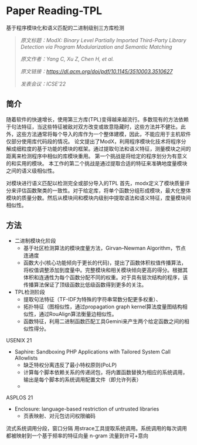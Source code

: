 # Paper Reading-TPL

基于程序模块化和语义匹配的二进制级别三方库检测
<!--more-->


> *原文标题：ModX: Binary Level Partially Imported Third-Party Library Detection via Program Modularization and Semantic Matching*
>
> *原文作者：Yang C, Xu Z, Chen H, et al.*
>
> *原文链接：https://dl.acm.org/doi/pdf/10.1145/3510003.3510627*
>
> *发表会议：ICSE'22*


## 简介
随着软件的快速增长，使用第三方库(TPL)变得越来越流行。多数现有的方法依赖于句法特征，当这些特征被敌对双方改变或故意隐藏时，这些方法并不健壮。此外，这些方法通常将每个导入的库作为一个整体建模，因此，不能应用于主机软件仅部分使用库代码段的情况。
论文提出了ModX，利用程序模块化技术将程序分解成细粒度的基于功能的模块的框架。通过提取句法和语义特征，测量模块之间的距离来检测程序中相似的库模块重用。
第一个挑战是将给定的程序划分为有意义的和实用的模块。
本工作的第二个挑战是通过提取合适的特征来准确地度量模块之间的语义级相似性。

对模块进行语义匹配以检测完全或部分导入的TPL
首先，modx定义了模块质量评分来评估函数聚类的一致性。对于给定库，将单个函数分组形成模块，最大化整体模块的质量分数。然后从模块间和模块内级别中提取语法和语义特征，度量模块间相似性。


## 方法
- 二进制模块化阶段
  - 基于社区检测算法的模块度量方法，Girvan–Newman Algorithm，节点连通度
  - 函数大小(核心功能倾向于更长的代码)，提出了函数体积权值传播算法，将权值调整添加到度量中。完整模块和相关模块倾向更高的得分。根据其体积和连通性为每个函数分配不同的权重。对于具有层次结构的程序，该传播算法保证了顶级函数比低级函数得到更多的关注。
- TPL检测阶段
  - 提取句法特征（TF-IDF为特殊的字符串常数分配更多权重）、
  - 拓扑特征（图相似性，通过propagation graph kernel算法度量图结构相似性，通过RouAlign算法衡量边相似性。
  - 函数特征，利用二进制函数匹配工具Gemini来产生两个给定函数之间的相似性得分。

USENIX 21
- Saphire: Sandboxing PHP Applications with Tailored System Call Allowlists
  - 缺乏特权分离违反了最小特权原则(PoLP)
  - 计算每个脚本依赖关系的传递闭包，将内置函数替换为相应的系统调用，输出是每个脚本的系统调用配置文件（即允许列表）
  - 

ASPLOS 21
- Enclosure: language-based restriction of untrusted libraries
  - 页表映射、对元包访问权限编码


流式系统调用分段，窗口分隔
用strace工具提取系统调用。系统调用的每次调用都被映射到一个基于频率的特征向量
n-gram
流量到许可+意向





